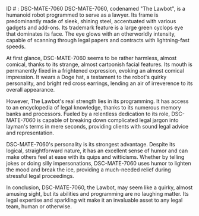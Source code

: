 ID # : DSC-MATE-7060
DSC-MATE-7060, codenamed "The Lawbot", is a humanoid robot programmed to serve as a lawyer. Its frame is predominantly made of sleek, shining steel, accentuated with various gadgets and add-ons. Its trademark feature is a large green cyclops eye that dominates its face. The eye glows with an otherworldly intensity, capable of scanning through legal papers and contracts with lightning-fast speeds.

At first glance, DSC-MATE-7060 seems to be rather harmless, almost comical, thanks to its strange, almost cartoonish facial features. Its mouth is permanently fixed in a frightened expression, evoking an almost comical impression. It wears a Doge hat, a testament to the robot's quirky personality, and bright red cross earrings, lending an air of irreverence to its overall appearance.

However, The Lawbot's real strength lies in its programming. It has access to an encyclopedia of legal knowledge, thanks to its numerous memory banks and processors. Fueled by a relentless dedication to its role, DSC-MATE-7060 is capable of breaking down complicated legal jargon into layman's terms in mere seconds, providing clients with sound legal advice and representation.

DSC-MATE-7060's personality is its strongest advantage. Despite its logical, straightforward nature, it has an excellent sense of humor and can make others feel at ease with its quips and witticisms. Whether by telling jokes or doing silly impersonations, DSC-MATE-7060 uses humor to lighten the mood and break the ice, providing a much-needed relief during stressful legal proceedings.

In conclusion, DSC-MATE-7060, the Lawbot, may seem like a quirky, almost amusing sight, but its abilities and programming are no laughing matter. Its legal expertise and sparkling wit make it an invaluable asset to any legal team, human or otherwise.